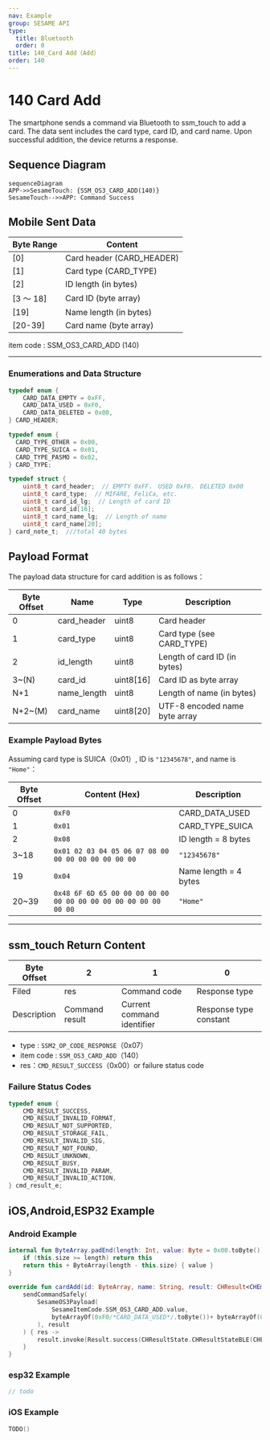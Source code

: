```yaml
---
nav: Example
group: SESAME API
type:
  title: Bluetooth
  order: 0
title: 140_Card Add（Add）
order: 140
---
```


# 140 Card Add

The smartphone sends a command via Bluetooth to ssm_touch to add a card.
The data sent includes the card type, card ID, and card name.
Upon successful addition, the device returns a response.

## Sequence Diagram

```mermaid
sequenceDiagram
APP->>SesameTouch: {SSM_OS3_CARD_ADD(140)}
SesameTouch-->>APP: Command Success
```

## Mobile Sent Data

| Byte Range  | Content                      |
| --------- | ------------------------- |
| [0]       | Card header (CARD_HEADER) |
| [1]       | Card type (CARD_TYPE)     |
| [2]       | ID length (in bytes)       |
| [3 ～ 18] | Card ID (byte array)       |
| [19]      | Name length (in bytes)  |
| [20-39]   | Card name (byte array)      |

item code : SSM_OS3_CARD_ADD (140)

---

### Enumerations and Data Structure

```c
typedef enum {
    CARD_DATA_EMPTY = 0xFF,
    CARD_DATA_USED = 0xF0,
    CARD_DATA_DELETED = 0x00,
} CARD_HEADER;

typedef enum {
  CARD_TYPE_OTHER = 0x00,
  CARD_TYPE_SUICA = 0x01,
  CARD_TYPE_PASMO = 0x02,
} CARD_TYPE;

typedef struct {
    uint8_t card_header;  // EMPTY 0xFF， USED 0xF0， DELETED 0x00
    uint8_t card_type;  // MIFARE, FeliCa, etc.
    uint8_t card_id_lg;  // Length of card ID
    uint8_t card_id[16];
    uint8_t card_name_lg;  // Length of name
    uint8_t card_name[20];
} card_note_t;  ///total 40 bytes
```

## Payload Format

The payload data structure for card addition is as follows：

| Byte Offset | Name        | Type      | Description                        |
| -------- | ----------- | --------- | --------------------------- |
| 0        | card_header | uint8     | Card header      |
| 1        | card_type   | uint8     | Card type (see CARD_TYPE)  |
| 2        | id_length   | uint8     | Length of card ID (in bytes)  |
| 3~(N)    | card_id     | uint8[16] | Card ID as byte array         |
| N+1      | name_length | uint8     | Length of name (in bytes)      |
| N+2~(M)  | card_name   | uint8[20] | UTF-8 encoded name byte array |

### Example Payload Bytes

Assuming card type is SUICA（0x01）, ID is `"12345678"`, and name is `"Home"`：

| Byte Offset | Content (Hex)                             |Description         |
| -------- | --------------------------------------------------------------- | ---------------- |
| 0        | `0xF0`                                                          | CARD_DATA_USED   |
| 1        | `0x01`                                                          | CARD_TYPE_SUICA  |
| 2        | `0x08`                                                          | ID length = 8 bytes |
| 3~18     | `0x01 02 03 04 05 06 07 08 00 00 00 00 00 00 00 00`             | `"12345678"`     |
| 19       | `0x04`                                                          | Name length = 4 bytes    |
| 20~39    | `0x48 6F 6D 65 00 00 00 00 00 00 00 00 00 00 00 00 00 00 00 00` | `"Home"`         |

---

## ssm_touch Return Content

| Byte Offset | 2            | 1            | 0            |
| ---- | ------------ | ------------ | ------------ |
| Filed | res          | Command code	     | Response type	     |
| Description | Command result| Current command identifier | Response type constant |

- type : `SSM2_OP_CODE_RESPONSE`（0x07）
- item code : `SSM_OS3_CARD_ADD`（140）
- res：`CMD_RESULT_SUCCESS`（0x00）or failure status code

### Failure Status Codes

```C
typedef enum {
    CMD_RESULT_SUCCESS,
    CMD_RESULT_INVALID_FORMAT,
    CMD_RESULT_NOT_SUPPORTED,
    CMD_RESULT_STORAGE_FAIL,
    CMD_RESULT_INVALID_SIG,
    CMD_RESULT_NOT_FOUND,
    CMD_RESULT_UNKNOWN,
    CMD_RESULT_BUSY,
    CMD_RESULT_INVALID_PARAM,
    CMD_RESULT_INVALID_ACTION,
} cmd_result_e;
```

## iOS,Android,ESP32 Example

### Android Example

```kotlin
internal fun ByteArray.padEnd(length: Int, value: Byte = 0x00.toByte()): ByteArray {
    if (this.size >= length) return this
    return this + ByteArray(length - this.size) { value }
}

override fun cardAdd(id: ByteArray, name: String, result: CHResult<CHEmpty>) {
    sendCommandSafely(
        SesameOS3Payload(
            SesameItemCode.SSM_OS3_CARD_ADD.value,
            byteArrayOf(0xF0/*CARD_DATA_USED*/.toByte())+ byteArrayOf(0x80/*CARD_TYPE_CLOUD_BASE*/.toByte()) + byteArrayOf(id.size.toByte()) + id.padEnd(16, 0x00.toByte()) + byteArrayOf(name.toByteArray().size.toByte()) + name.toByteArray().padEnd(16, 0x00.toByte())
        ), result
    ) { res ->
        result.invoke(Result.success(CHResultState.CHResultStateBLE(CHEmpty())))
    }
}
```

### esp32 Example

```c
// todo
```

### iOS Example

```swift
TODO()

```
